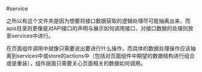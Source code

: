 #service

之所以有这个文件夹是因为想要将接口数据获取的逻辑处理尽可能抽离出来，而apis目录则更像是对API接口的声明与展示如何调用接口，对接口数据的处理则放至services中进行。

在页面组件调用中就像只需要说出要进行什么操作，而具体的数据处理操作应该抽离到services中或store的actions中（包括对页面组件中期望的数据结构进行组合或是重装），组件层面只需要关心页面相关的数据如何调用。